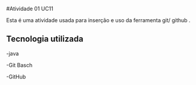 #Atividade 01 UC11

Esta é uma atividade usada para inserção e uso  da  ferramenta git/ github .
## Tecnologia utilizada
-java

-Git Basch

-GitHub
